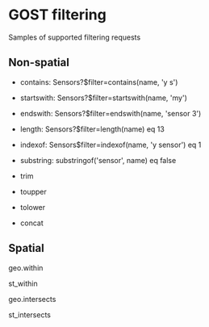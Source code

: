 # GOST filtering

Samples of supported filtering requests

## Non-spatial

- contains: Sensors?$filter=contains(name, 'y s')

- startswith: Sensors?$filter=startswith(name, 'my')

- endswith: Sensors?$filter=endswith(name, 'sensor 3')

- length: Sensors?$filter=length(name) eq 13

- indexof: Sensors$filter=indexof(name, 'y sensor') eq 1

- substring: substringof('sensor', name) eq false

- trim

- toupper

- tolower

- concat

## Spatial

geo.within 

st_within 

geo.intersects 

st_intersects

